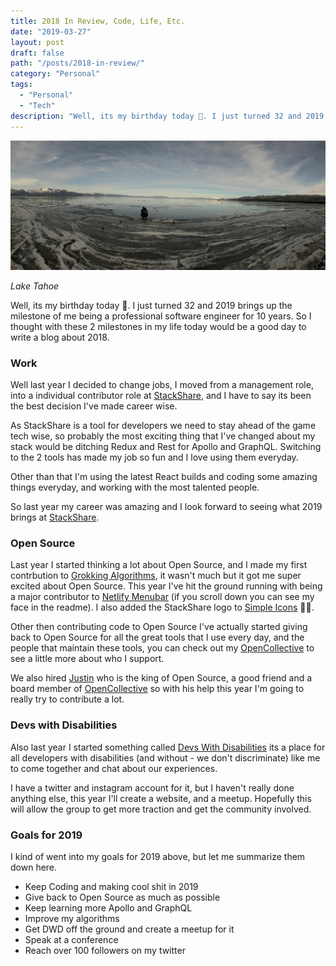 ```yaml
---
title: 2018 In Review, Code, Life, Etc.
date: "2019-03-27"
layout: post
draft: false
path: "/posts/2018-in-review/"
category: "Personal"
tags:
  - "Personal"
  - "Tech"
description: "Well, its my birthday today 🥳. I just turned 32 and 2019 brings up the milestone of me being a professional software engineer for 10 years..."
---
```

![yearinreview.jpg](./yearinreview.jpg)

*Lake Tahoe*

Well, its my birthday today 🥳. I just turned 32 and 2019 brings up the milestone of me being a professional software engineer for 10 years. So I thought with these 2 milestones in my life today would be a good day to write a blog about 2018. 

### Work

Well last year I decided to change jobs, I moved from a management role, into a individual contributor role at [StackShare](http://stackshare.io), and I have to say its been the best decision I've made career wise. 

As StackShare is a tool for developers we need to stay ahead of the game tech wise, so probably the most exciting thing that I've changed about my stack would be ditching Redux and Rest for Apollo and GraphQL. Switching to the 2 tools has made my job so fun and I love using them everyday. 

Other than that I'm using the latest React builds and coding some amazing things everyday, and working with the most talented people. 

So last year my career was amazing and I look forward to seeing what 2019 brings at [StackShare](http://stackshare.io). 

### Open Source

Last year I started thinking a lot about Open Source, and I made my first contrbution to [Grokking Algorithms](https://github.com/egonSchiele/grokking_algorithms), it wasn't much but it got me super excited about Open Source. This year I've hit the ground running with being a major contributor to [Netlify Menubar](https://github.com/stefanjudis/netlify-menubar) (if you scroll down you can see my face in the readme). I also added the StackShare logo to [Simple Icons](https://github.com/simple-icons/simple-icons) 🤘🏻. 

Other then contributing code to Open Source I've actually started giving back to Open Source for all the great tools that I use every day, and the people that maintain these tools, you can check out my [OpenCollective](https://opencollective.com/johnnyxbell) to see a little more about who I support.  

We also hired [Justin](https://twitter.com/jdorfman) who is the king of Open Source, a good friend and a board member of  [OpenCollective](https://opencollective.com/) so with his help this year I'm going to really try to contribute a lot. 

### Devs with Disabilities 

Also last year I started something called [Devs With Disabilities](https://dwd.dev) its a place for all developers with disabilities (and without - we don't discriminate) like me to come together and chat about our experiences. 

I have a twitter and instagram account for it, but I haven't really done anything else, this year I'll create a website, and a meetup. Hopefully this will allow the group to get more traction and get the community involved. 

### Goals for 2019

I kind of went into my goals for 2019 above, but let me summarize them down here.

- Keep Coding and making cool shit in 2019
- Give back to Open Source as much as possible
- Keep learning more Apollo and GraphQL
- Improve my algorithms 
- Get DWD off the ground and create a meetup for it
- Speak at a conference 
- Reach over 100 followers on my twitter